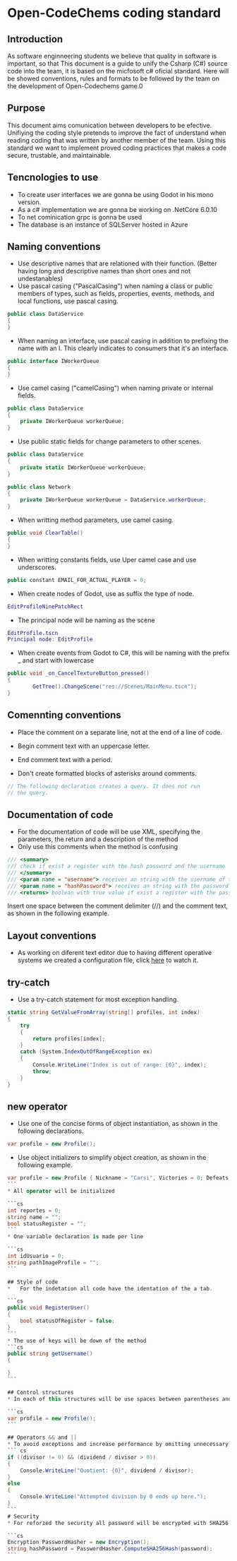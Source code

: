 # Open-CodeChems coding standard

## Introduction
As software enginneering students we believe that quality in software is important, so that   This document is a guide to unify the Csharp (C#) source code into  the team, it is based on the micfosoft c# oficial standard. Here will be showed conventions, rules and formats to be followed by the team on the development of Open-Codechems game.0

## Purpose
This document aims comunication between developers to be efective. Unifiying the coding style pretends to improve the fact of understand when reading coding that was written by another member of the team. Using this standard we want to implement proved coding practices that makes a code secure, trustable, and maintainable.
## Tencnologies to use
* To create user interfaces we are gonna be using Godot in his mono version.
* As a c# implementation we are gonna be working on .NetCore 6.0.10
* To net cominication grpc is gonna be used
* The database is an instance of SQLServer hosted in Azure

## Naming conventions
* Use descriptive names that are relationed with their function. (Better having long and descriptive names than short ones and not undestanables)
* Use pascal casing ("PascalCasing") when naming a class or public members of types, such as fields, properties, events, methods, and local functions, use pascal casing.
```cs
public class DataService
{
}
```

* When naming an interface, use pascal casing in addition to prefixing the name with an I. This clearly indicates to consumers that it's an interface.

```cs
public interface IWorkerQueue
{
}
```

* Use camel casing ("camelCasing") when naming private or internal fields.

```cs
public class DataService
{
    private IWorkerQueue workerQueue;
}
```

* Use public static fields for change parameters to other scenes.

``` cs
public class DataService
{
    private static IWorkerQueue workerQueue;
}
```
``` cs
public class Network
{
    private IWorkerQueue workerQueue = DataService.workerQueue;
}
```

* When writting method parameters, use camel casing.

``` cs
public void ClearTable()
{
}
```
* When writting constants fields, use Uper camel case and use underscores.
``` cs
public constant EMAIL_FOR_ACTUAL_PLAYER = 0;
```
* When create nodes of Godot, use as suffix the type of node.
``` gd
EditProfileNinePatchRect
```

* The principal node will be naming as the scene
``` gd
EditProfile.tscn
Principal node: EditProfile
```

* When create events from Godot to C#, this will be naming with the prefix _ and start with lowercase
``` cs
public void _on_CancelTextureButton_pressed()
{
        GetTree().ChangeScene("res://Scenes/MainMenu.tscn");
}
```

## Comennting conventions
* Place the comment on a separate line, not at the end of a line of code.

* Begin comment text with an uppercase letter.
* End comment text with a period.
* Don't create formatted blocks of asterisks around comments.

``` cs
// The following declaration creates a query. It does not run
// the query.
```
## Documentation of code
* For the documentation of code will be use XML, specifying the parameters, the return and a description of the method
* Only use this comments when the method is confusing
``` cs
/// <summary>
/// check if exist a register with the hash password and the username
/// </summary>
/// <param name = "username"> receives an string with the username of the user </param>
/// <param name = "hashPassword"> receives an string with the password of the user </param>
/// <returns> boolean with true value if exist a register with the password </returns>
```

Insert one space between the comment delimiter (//) and the comment text, as shown in the following example.
## Layout conventions
* As working on diferent text editor due to having different operative systems we created a configuration file, click [here](https://github.com/JosepHyv/Open-CodeChems/blob/main/.editorconfig) to watch it.

## try-catch
* Use a try-catch statement for most exception handling.
```cs
static string GetValueFromArray(string[] profiles, int index)
{
    try
    {
        return profiles[index];
    }
    catch (System.IndexOutOfRangeException ex)
    {
        Console.WriteLine("Index is out of range: {0}", index);
        throw;
    }
}
```

## new operator
* Use one of the concise forms of object instantiation, as shown in the following declarations. 

```cs
var profile = new Profile();
```
* Use object initializers to simplify object creation, as shown in the following example.
````cs
var profile = new Profile { Nickname = "Carsi", Victories = 0; Defeats = 0 };
```
* All operator will be initialized

```cs
int reportes = 0;
string name = "";
bool statusRegister = "";
```
* One variable declaration is made per line

```cs
int idUsuario = 0;
string pathImageProfile = "";
```

## Style of code
*   For the indetation all code have the identation of the a tab.

```cs
public void RegisterUser()
{
    bool statusOfRegister = false;
}
```
* The use of keys will be down of the method
```cs
public string getUsername()
{

}
```

## Control structures
* In each of this structures will be use spaces between parentheses and condition

```cs
var profile = new Profile();
```

## Operators && and ||
* To avoid exceptions and increase performance by omitting unnecessary comparisons, use && instead of & and || instead of | when performing comparisons, as shown in the example below.
``` cs
if ((divisor != 0) && (dividend / divisor > 0))
{
    Console.WriteLine("Quotient: {0}", dividend / divisor);
}
else
{
    Console.WriteLine("Attempted division by 0 ends up here.");
}
```
# Security
* For reforzed the security all password will be encrypted with SHA256

```cs
Encryption PasswordHasher = new Encryption();
string hashPassword = PasswordHasher.ComputeSHA256Hash(password);
```
